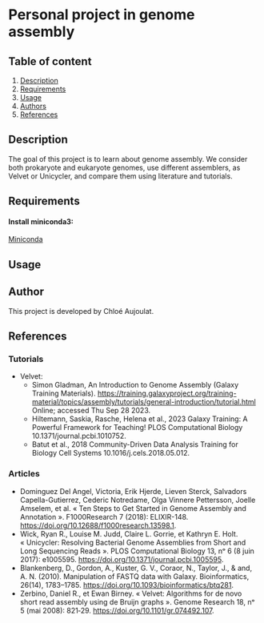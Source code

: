# Personal project in genome assembly

## Table of content
1. [Description](#descrp)
2. [Requirements](#req)
3. [Usage](#usage)
4. [Authors](#authors)
5. [References](#references)

<a name="descrp"></a>

## Description
The goal of this project is to learn about genome assembly. We consider both prokaryote and eukaryote genomes, use different assemblers, as Velvet or Unicycler, and compare them using literature and tutorials.

<a name="req"></a> 

## Requirements

#### Install miniconda3: 

[Miniconda](https://docs.conda.io/en/latest/miniconda.html#linux-installers)

<a name="usage"></a> 

## Usage

<a name="authors"></a> 

## Author
This project is developed by Chloé Aujoulat.

<a name="references"></a> 

## References

### Tutorials
- Velvet:
    - Simon Gladman, An Introduction to Genome Assembly (Galaxy Training Materials). https://training.galaxyproject.org/training-material/topics/assembly/tutorials/general-introduction/tutorial.html Online; accessed Thu Sep 28 2023.
    - Hiltemann, Saskia, Rasche, Helena et al., 2023 Galaxy Training: A Powerful Framework for Teaching! PLOS Computational Biology 10.1371/journal.pcbi.1010752. 
    - Batut et al., 2018 Community-Driven Data Analysis Training for Biology Cell Systems 10.1016/j.cels.2018.05.012. 


### Articles
- Dominguez Del Angel, Victoria, Erik Hjerde, Lieven Sterck, Salvadors Capella-Gutierrez, Cederic Notredame, Olga Vinnere Pettersson, Joelle Amselem, et al. « Ten Steps to Get Started in Genome Assembly and Annotation ». F1000Research 7 (2018): ELIXIR-148. https://doi.org/10.12688/f1000research.13598.1.
- Wick, Ryan R., Louise M. Judd, Claire L. Gorrie, et Kathryn E. Holt. « Unicycler: Resolving Bacterial Genome Assemblies from Short and Long Sequencing Reads ». PLOS Computational Biology 13, nᵒ 6 (8 juin 2017): e1005595. https://doi.org/10.1371/journal.pcbi.1005595.
- Blankenberg, D., Gordon, A., Kuster, G. V., Coraor, N., Taylor, J., & and, A. N. (2010). Manipulation of FASTQ data with Galaxy. Bioinformatics, 26(14), 1783–1785. https://doi.org/10.1093/bioinformatics/btq281.
- Zerbino, Daniel R., et Ewan Birney. « Velvet: Algorithms for de novo short read assembly using de Bruijn graphs ». Genome Research 18, nᵒ 5 (mai 2008): 821‑29. https://doi.org/10.1101/gr.074492.107.


